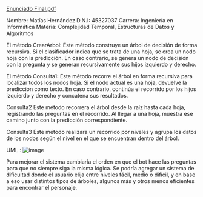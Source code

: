 [Enunciado Final.pdf](https://github.com/user-attachments/files/20114166/Enunciado.Final.pdf)

Nombre: Matías Hernández
D.N.I: 45327037
Carrera: Ingeniería en Informática
Materia: Complejidad Temporal, Estructuras de Datos y Algoritmos



El método CrearArbol:
Este método construye un árbol de decisión de forma recursiva. Si el clasificador indica que se trata de una hoja, se crea un nodo hoja con la predicción. En caso contrario, se genera un nodo de decisión con la pregunta y se generan recursivamente sus hijos izquierdo y derecho.

 
El método Consulta1:
Este método recorre el árbol en forma recursiva para localizar todos los nodos hoja. Si el nodo actual es una hoja, devuelve la predicción como texto. En caso contrario, continúa el recorrido por los hijos izquierdo y derecho y concatena sus resultados.

Consulta2
Este método recorrera el árbol desde la raíz hasta cada hoja, registrando las preguntas en el recorrido. Al llegar a una hoja, muestra ese camino junto con la predicción correspondiente.

Consulta3
Este método realizara un recorrido por niveles y agrupa los datos de los nodos según el nivel en el que se encuentran dentro del árbol.


UML : ![image](https://github.com/user-attachments/assets/4db9dd90-df15-4c22-88ff-2c402c995a37)


Para mejorar el sistema cambiaría el orden en que el bot hace las preguntas para que no siempre siga la misma lógica. Se podría agregar un sistema de dificultad donde el usuario elija entre niveles fácil, medio o difícil, y en base a eso usar distintos tipos de árboles, algunos más y otros menos eficientes para encontrar el personaje.
	
